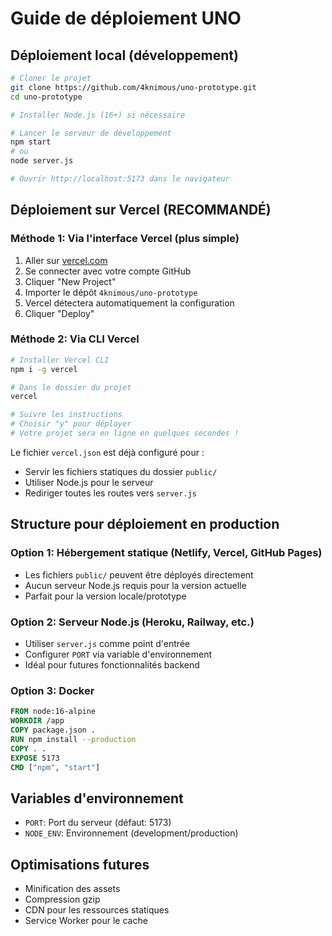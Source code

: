 # Guide de déploiement UNO

## Déploiement local (développement)

```bash
# Cloner le projet
git clone https://github.com/4knimous/uno-prototype.git
cd uno-prototype

# Installer Node.js (16+) si nécessaire

# Lancer le serveur de développement
npm start
# ou
node server.js

# Ouvrir http://localhost:5173 dans le navigateur
```

## Déploiement sur Vercel (RECOMMANDÉ)

### Méthode 1: Via l'interface Vercel (plus simple)
1. Aller sur [vercel.com](https://vercel.com)
2. Se connecter avec votre compte GitHub
3. Cliquer "New Project"
4. Importer le dépôt `4knimous/uno-prototype`
5. Vercel détectera automatiquement la configuration
6. Cliquer "Deploy"

### Méthode 2: Via CLI Vercel
```bash
# Installer Vercel CLI
npm i -g vercel

# Dans le dossier du projet
vercel

# Suivre les instructions
# Choisir "y" pour déployer
# Votre projet sera en ligne en quelques secondes !
```

Le fichier `vercel.json` est déjà configuré pour :
- Servir les fichiers statiques du dossier `public/`
- Utiliser Node.js pour le serveur
- Rediriger toutes les routes vers `server.js`

## Structure pour déploiement en production

### Option 1: Hébergement statique (Netlify, Vercel, GitHub Pages)
- Les fichiers `public/` peuvent être déployés directement
- Aucun serveur Node.js requis pour la version actuelle
- Parfait pour la version locale/prototype

### Option 2: Serveur Node.js (Heroku, Railway, etc.)
- Utiliser `server.js` comme point d'entrée
- Configurer `PORT` via variable d'environnement
- Idéal pour futures fonctionnalités backend

### Option 3: Docker
```dockerfile
FROM node:16-alpine
WORKDIR /app
COPY package.json .
RUN npm install --production
COPY . .
EXPOSE 5173
CMD ["npm", "start"]
```

## Variables d'environnement

- `PORT`: Port du serveur (défaut: 5173)
- `NODE_ENV`: Environnement (development/production)

## Optimisations futures

- Minification des assets
- Compression gzip
- CDN pour les ressources statiques
- Service Worker pour le cache